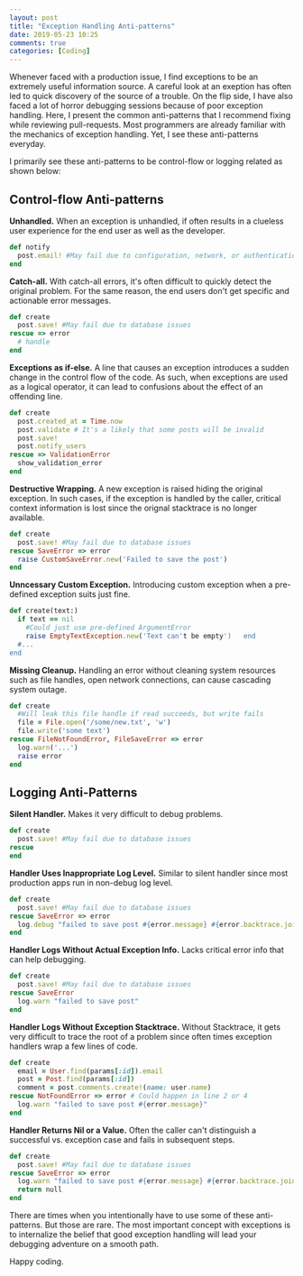 ```yaml
---
layout: post
title: "Exception Handling Anti-patterns"
date: 2019-05-23 10:25
comments: true
categories: [Coding]
---
```


Whenever faced with a production issue, I find exceptions to be an extremely useful
information source. A careful look at an
exeption has often led to quick discovery
of the source of a trouble. On the flip side, I have also
faced a lot of horror debugging sessions because of poor exception handling.
Here, I present the common anti-patterns that I recommend fixing while
reviewing pull-requests. Most programmers are already familiar with the mechanics of exception
handling. Yet, I see these anti-patterns everyday.

I primarily see these anti-patterns to be control-flow or logging related as shown below:

## Control-flow Anti-patterns

**Unhandled.** When an exception is unhandled, if often results in a
clueless user experience for the end user as well as the developer.
```ruby
def notify
  post.email! #May fail due to configuration, network, or authentication
end
```

**Catch-all.** With catch-all errors, it's often difficult to quickly detect the
original problem. For the same reason, the end users don't get specific
and actionable error messages.
```ruby
def create
  post.save! #May fail due to database issues
rescue => error
  # handle
end
```

**Exceptions as if-else.** A line that causes an exception introduces a sudden change in the control
flow of the code. As such, when exceptions are used as a logical
operator, it can lead to confusions about the effect of an offending
line.

```ruby
def create
  post.created_at = Time.now
  post.validate # It's a likely that some posts will be invalid
  post.save!
  post.notify_users
rescue => ValidationError
  show_validation_error
end
```

**Destructive Wrapping.** A new exception is raised hiding the original exception. In such cases,
if the exception is handled by the caller, critical context information
is lost since the orignal stacktrace is no longer available.
```ruby
def create
  post.save! #May fail due to database issues
rescue SaveError => error
  raise CustomSaveError.new('Failed to save the post')
end
```

**Unncessary Custom Exception.** Introducing custom exception when a pre-defined exception suits just
fine.
```ruby
def create(text:)
  if text == nil
    #Could just use pre-defined ArgumentError
    raise EmptyTextException.new('Text can't be empty')   end
  #...
end
```

**Missing Cleanup.** Handling an error without cleaning system resources such as file
handles, open network connections, can cause cascading system outage.

```ruby
def create
  #Will leak this file handle if read succeeds, but write fails
  file = File.open('/some/new.txt', 'w')
  file.write('some text')
rescue FileNotFoundError, FileSaveError => error
  log.warn('...')
  raise error
end
```


## Logging Anti-Patterns

**Silent Handler.** Makes it very difficult to debug problems.
```ruby
def create
  post.save! #May fail due to database issues
rescue
end
```

**Handler Uses Inappropriate Log Level.** Similar to silent handler since most production apps run in non-debug
log level.

```ruby
def create
  post.save! #May fail due to database issues
rescue SaveError => error
  log.debug "failed to save post #{error.message} #{error.backtrace.join}"
end
```

**Handler Logs Without Actual Exception Info.** Lacks critical error info that can help debugging.
```ruby
def create
  post.save! #May fail due to database issues
rescue SaveError
  log.warn "failed to save post"
end
```

**Handler Logs Without Exception Stacktrace.** Without Stacktrace, it gets very difficult to trace the root of a
problem since often times exception handlers wrap a few lines of code.
```ruby
def create
  email = User.find(params[:id]).email
  post = Post.find(params[:id])
  comment = post.comments.create!(name: user.name)
rescue NotFoundError => error # Could happen in line 2 or 4
  log.warn "failed to save post #{error.message}"
end
```

**Handler Returns Nil or a Value.** Often the caller can't distinguish a successful vs. exception case and
fails in subsequent steps.
```ruby
def create
  post.save! #May fail due to database issues
rescue SaveError => error
  log.warn "failed to save post #{error.message} #{error.backtrace.join}"
  return null
end
```

There are times when you intentionally have to use some of these
anti-patterns. But those are rare. The most important concept with
exceptions is to internalize the belief that good exception handling
will lead your debugging adventure on a smooth path.

Happy coding.
